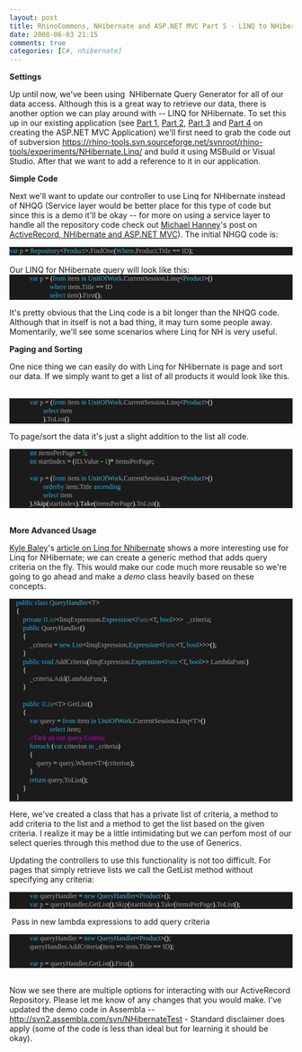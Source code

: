 ```yaml
---
layout: post
title: RhinoCommons, NHibernate and ASP.NET MVC Part 5 - LINQ to NHibernate
date: 2008-06-03 21:15
comments: true
categories: [C#, nhibernate]
---
```

<p>
<strong>Settings</strong>&nbsp;
</p>
<p>
Up until now, we&#39;ve been using&nbsp; NHibernate Query Generator for all of our data access. Although this is a great way to retrieve our data, there is another option we can play around with -- LINQ for NHibernate. To set this up in our existing application (see <a href="/ryanlanciaux.com/post/RhinoCommons2c-NHibernate-and-ASPNET-MVC.aspx" target="_blank">Part 1</a>, <a href="/ryanlanciaux.com/post/RhinoCommons2c-NHibernate-and-ASPNET-MVC-Part-2--.aspx" target="_blank">Part 2</a>, <a href="/ryanlanciaux.com/post/RhinoCommons2c-NHibernate-and-ASPNET-MVC-Part-3-the-model.aspx" target="_blank">Part 3</a> and <a href="/ryanlanciaux.com/post/RhinoCommons2c-NHibernate-and-ASPNET-MVC-Part-4---The-MVC-Application.aspx" target="_blank">Part 4</a> on creating the ASP.NET MVC Application) we&#39;ll first need to grab the code out of subversion <a href="https://rhino-tools.svn.sourceforge.net/svnroot/rhino-tools/experiments/NHibernate.Linq/" target="_blank">https://rhino-tools.svn.sourceforge.net/svnroot/rhino-tools/experiments/NHibernate.Linq/</a> and build it using MSBuild or Visual Studio. After that we want to add a reference to it in our application. 
</p>
<p>
<strong>Simple Code</strong>&nbsp;
</p>
<p>
Next we&#39;ll want to update our controller to use Linq for NHibernate instead of NHQG (Service layer would be better place for this type of code but since this is a demo it&#39;ll be okay -- for more on using a service layer to handle all the repository code check out <a href="http://michaelhanney.com/blog/" target="_blank">Michael Hanney</a>&#39;s post on <a href="http://michaelhanney.com/blog/2008/05/27/systemwebmvc-rhino-commons-caslte-active-record-nhibernate-part-2/" target="_blank">ActiveRecord, NHibernate and ASP.NET MVC</a>). The initial NHGQ code is:
</p>
<!--code-->
<div class="code">
<div style="background: #1b1b1b none repeat scroll 0% 50%; font-family: Consolas; font-size: 9pt; color: white; -moz-background-clip: -moz-initial; -moz-background-origin: -moz-initial; -moz-background-inline-policy: -moz-initial">
<p style="margin: 0px">
<span style="color: #23b4eb">var</span> <span style="color: #a5a3a3">p</span> = <span style="color: #47b3d1">Repository</span>&lt;<span style="color: #47b3d1">Product</span>&gt;.<span style="color: #a5a3a3">FindOne</span>(<span style="color: #47b3d1">Where</span>.<span style="color: #a5a3a3">Product</span>.<span style="color: #a5a3a3">Title</span> == <span style="color: #a5a3a3">ID</span>);
</p>
</div>
</div>
<!--end code-->
<br />
Our LINQ for NHibernate query will look like this:<br />
<!--code-->
<div class="code">
<div style="background: #1b1b1b none repeat scroll 0% 50%; font-family: Consolas; font-size: 9pt; color: white; -moz-background-clip: -moz-initial; -moz-background-origin: -moz-initial; -moz-background-inline-policy: -moz-initial">
<p style="margin: 0px">
&nbsp;&nbsp;&nbsp; &nbsp;&nbsp;&nbsp; &nbsp;&nbsp;&nbsp; <span style="color: #23b4eb">var</span> <span style="color: #a5a3a3">p</span> = (<span style="color: #23b4eb">from</span> <span style="color: #a5a3a3">item</span> <span style="color: #23b4eb">in</span> <span style="color: #47b3d1">UnitOfWork</span>.<span style="color: #a5a3a3">CurrentSession</span>.<span style="color: #a5a3a3">Linq</span>&lt;<span style="color: #47b3d1">Product</span>&gt;()
</p>
<p style="margin: 0px">
&nbsp;&nbsp;&nbsp; &nbsp;&nbsp;&nbsp; &nbsp;&nbsp;&nbsp; &nbsp;&nbsp;&nbsp; &nbsp;&nbsp;&nbsp; &nbsp;&nbsp;&nbsp;  <span style="color: #23b4eb">where</span> <span style="color: #a5a3a3">item</span>.<span style="color: #a5a3a3">Title</span> == <span style="color: #a5a3a3">ID</span>
</p>
<p style="margin: 0px">
&nbsp;&nbsp;&nbsp; &nbsp;&nbsp;&nbsp; &nbsp;&nbsp;&nbsp; &nbsp;&nbsp;&nbsp; &nbsp;&nbsp;&nbsp; &nbsp;&nbsp;&nbsp;  <span style="color: #23b4eb">select</span> <span style="color: #a5a3a3">item</span>).<span style="color: #a5a3a3">First</span>();
</p>
</div>
</div>
<p>
<!--end code-->
It&#39;s pretty obvious that the Linq code is a bit longer than the NHQG code. Although that in itself is not a bad thing, it may turn some people away. Momentarily, we&#39;ll see some scenarios where Linq for NH is very useful.
</p>
<p>
<strong>Paging and Sorting</strong>&nbsp;
</p>
<p>
One nice thing we can easily do with Linq for NHibernate is page and sort our data. If we simply want to get a list of all products it would look like this. &nbsp;
</p>
<!--code-->
<div class="code">
<div style="background: #1b1b1b none repeat scroll 0% 50%; font-family: Consolas; font-size: 9pt; color: white; -moz-background-clip: -moz-initial; -moz-background-origin: -moz-initial; -moz-background-inline-policy: -moz-initial">
<p style="margin: 0px">
&nbsp;&nbsp;&nbsp; &nbsp;&nbsp;&nbsp; &nbsp;&nbsp;&nbsp; <span style="color: #23b4eb">var</span> <span style="color: #a5a3a3">p</span> = (<span style="color: #23b4eb">from</span> <span style="color: #a5a3a3">item</span> <span style="color: #23b4eb">in</span> <span style="color: #47b3d1">UnitOfWork</span>.<span style="color: #a5a3a3">CurrentSession</span>.<span style="color: #a5a3a3">Linq</span>&lt;<span style="color: #47b3d1">Product</span>&gt;()
</p>
<p style="margin: 0px">
&nbsp;&nbsp;&nbsp; &nbsp;&nbsp;&nbsp; &nbsp;&nbsp;&nbsp; &nbsp;&nbsp;&nbsp; &nbsp;&nbsp;&nbsp;  <span style="color: #23b4eb">select</span> <span style="color: #a5a3a3">item</span>
</p>
<p style="margin: 0px">
&nbsp;&nbsp;&nbsp; &nbsp;&nbsp;&nbsp; &nbsp;&nbsp;&nbsp; &nbsp;&nbsp;&nbsp; &nbsp;&nbsp;&nbsp; ).<span style="color: #a5a3a3">ToList</span>()
</p>
</div>
</div>
<p>
<!--end code--> To page/sort the data it&#39;s just a slight addition to the list all code.
<!--code-->
</p>
<div class="code">
<div style="background: #1b1b1b none repeat scroll 0% 50%; font-family: Consolas; font-size: 9pt; color: white; -moz-background-clip: -moz-initial; -moz-background-origin: -moz-initial; -moz-background-inline-policy: -moz-initial">
<p style="margin: 0px">
&nbsp;&nbsp;&nbsp; &nbsp;&nbsp;&nbsp; &nbsp;&nbsp;&nbsp; <span style="color: #23b4eb">int</span> <span style="color: #a5a3a3">itemsPerPage</span> = <span style="color: lime">5</span>;
</p>
<p style="margin: 0px">
&nbsp;&nbsp;&nbsp; &nbsp;&nbsp;&nbsp; &nbsp;&nbsp;&nbsp; <span style="color: #23b4eb">int</span> <span style="color: #a5a3a3">startIndex</span> = (<span style="color: #a5a3a3">ID</span>.<span style="color: #a5a3a3">Value</span> - <span style="color: lime">1</span>)* <span style="color: #a5a3a3">itemsPerPage</span>;
</p>
<p style="margin: 0px">
&nbsp;
</p>
<p style="margin: 0px">
&nbsp;&nbsp;&nbsp; &nbsp;&nbsp;&nbsp; &nbsp;&nbsp;&nbsp; <span style="color: #23b4eb">var</span> <span style="color: #a5a3a3">p</span> = (<span style="color: #23b4eb">from</span> <span style="color: #a5a3a3">item</span> <span style="color: #23b4eb">in</span> <span style="color: #47b3d1">UnitOfWork</span>.<span style="color: #a5a3a3">CurrentSession</span>.<span style="color: #a5a3a3">Linq</span>&lt;<span style="color: #47b3d1">Product</span>&gt;()
</p>
<p style="margin: 0px">
&nbsp;&nbsp;&nbsp; &nbsp;&nbsp;&nbsp; &nbsp;&nbsp;&nbsp; &nbsp;&nbsp;&nbsp; &nbsp;&nbsp;&nbsp;  <span style="color: #23b4eb">orderby</span> <span style="color: #a5a3a3">item</span>.<span style="color: #a5a3a3">Title</span> <span style="color: #23b4eb">ascending</span>
</p>
<p style="margin: 0px">
&nbsp;&nbsp;&nbsp; &nbsp;&nbsp;&nbsp; &nbsp;&nbsp;&nbsp; &nbsp;&nbsp;&nbsp; &nbsp;&nbsp;&nbsp;  <span style="color: #23b4eb">select</span> <span style="color: #a5a3a3">item</span>
</p>
<p style="margin: 0px">
&nbsp;&nbsp;&nbsp; &nbsp;&nbsp;&nbsp; &nbsp;&nbsp;&nbsp; ).<strong><span style="color: #a5a3a3">Skip</span></strong>(<span style="color: #a5a3a3">startIndex</span>).<strong><span style="color: #a5a3a3">Take</span></strong>(<span style="color: #a5a3a3">itemsPerPage</span>).<span style="color: #a5a3a3">ToList</span>();
</p>
</div>
</div>
<p>
<!--endcode-->
<br />
<strong>More Advanced Usage</strong>
</p>
<p>
<a href="http://codebetter.com/blogs/kyle.baley/" target="_blank">Kyle Baley</a>&#39;s <a href="http://codebetter.com/blogs/kyle.baley/archive/2008/04/07/trying-out-linq-for-nhibernate.aspx" target="_blank">article on Linq for Nhibernate</a> shows a more interesting use for Linq for NHibernate; we can create a generic method that adds query criteria on the fly. This would make our code much more reusable so we&#39;re going to go ahead and make a <em>demo </em>class heavily based on these concepts.
</p>
<!--code-->
<div class="code">
<div style="background: #1b1b1b none repeat scroll 0% 50%; font-family: Consolas; font-size: 9pt; color: white; -moz-background-clip: -moz-initial; -moz-background-origin: -moz-initial; -moz-background-inline-policy: -moz-initial">
<p style="margin: 0px">
&nbsp;&nbsp;&nbsp; <span style="color: #23b4eb">public</span> <span style="color: #23b4eb">class</span> <span style="color: #47b3d1">QueryHandler</span>&lt;<span style="color: #a5a3a3">T</span>&gt;
</p>
<p style="margin: 0px">
&nbsp;&nbsp;&nbsp; {
</p>
<p style="margin: 0px">
&nbsp;&nbsp;&nbsp; &nbsp;&nbsp;&nbsp; <span style="color: #23b4eb">private</span> <span style="color: #2b91af">IList</span>&lt;<span style="color: #a5a3a3">linqExpression</span>.<span style="color: #47b3d1">Expression</span>&lt;<span style="color: #2b91af">Func</span>&lt;<span style="color: #a5a3a3">T</span>, <span style="color: #23b4eb">bool</span>&gt;&gt;&gt;&nbsp; <span style="color: #a5a3a3">_criteria</span>;
</p>
<p style="margin: 0px">
&nbsp;&nbsp;&nbsp; &nbsp;&nbsp;&nbsp; <span style="color: #23b4eb">public</span> <span style="color: #a5a3a3">QueryHandler</span>()
</p>
<p style="margin: 0px">
&nbsp;&nbsp;&nbsp; &nbsp;&nbsp;&nbsp; {
</p>
<p style="margin: 0px">
&nbsp;&nbsp;&nbsp; &nbsp;&nbsp;&nbsp; &nbsp;&nbsp;&nbsp; <span style="color: #a5a3a3">_criteria</span> = <span style="color: #23b4eb">new</span> <span style="color: #47b3d1">List</span>&lt;<span style="color: #a5a3a3">linqExpression</span>.<span style="color: #47b3d1">Expression</span>&lt;<span style="color: #2b91af">Func</span>&lt;<span style="color: #a5a3a3">T</span>, <span style="color: #23b4eb">bool</span>&gt;&gt;&gt;();
</p>
<p style="margin: 0px">
&nbsp;&nbsp;&nbsp; &nbsp;&nbsp;&nbsp; }
</p>
<p style="margin: 0px">
&nbsp;&nbsp;&nbsp; &nbsp;&nbsp;&nbsp; <span style="color: #23b4eb">public</span> <span style="color: #23b4eb">void</span> <span style="color: #a5a3a3">AddCriteria</span>(<span style="color: #a5a3a3">linqExpression</span>.<span style="color: #47b3d1">Expression</span>&lt;<span style="color: #2b91af">Func</span>&lt;<span style="color: #a5a3a3">T</span>, <span style="color: #23b4eb">bool</span>&gt;&gt; <span style="color: #a5a3a3">LambdaFunc</span>)
</p>
<p style="margin: 0px">
&nbsp;&nbsp;&nbsp; &nbsp;&nbsp;&nbsp; {
</p>
<p style="margin: 0px">
&nbsp;&nbsp;&nbsp; &nbsp;&nbsp;&nbsp; &nbsp;&nbsp;&nbsp; <span style="color: #a5a3a3">_criteria</span>.<span style="color: #a5a3a3">Add</span>(<span style="color: #a5a3a3">LambdaFunc</span>);
</p>
<p style="margin: 0px">
&nbsp;&nbsp;&nbsp; &nbsp;&nbsp;&nbsp; }
</p>
<p style="margin: 0px">
&nbsp;
</p>
<p style="margin: 0px">
&nbsp;&nbsp;&nbsp; &nbsp;&nbsp;&nbsp; <span style="color: #23b4eb">public</span> <span style="color: #2b91af">IList</span>&lt;<span style="color: #a5a3a3">T</span>&gt; <span style="color: #a5a3a3">GetList</span>()
</p>
<p style="margin: 0px">
&nbsp;&nbsp;&nbsp; &nbsp;&nbsp;&nbsp; {
</p>
<p style="margin: 0px">
&nbsp;&nbsp;&nbsp; &nbsp;&nbsp;&nbsp; &nbsp;&nbsp;&nbsp; <span style="color: #23b4eb">var</span> <span style="color: #a5a3a3">query</span> = <span style="color: #23b4eb">from</span> <span style="color: #a5a3a3">item</span> <span style="color: #23b4eb">in</span> <span style="color: #47b3d1">UnitOfWork</span>.<span style="color: #a5a3a3">CurrentSession</span>.<span style="color: #a5a3a3">Linq</span>&lt;<span style="color: #a5a3a3">T</span>&gt;()
</p>
<p style="margin: 0px">
&nbsp;&nbsp;&nbsp; &nbsp;&nbsp;&nbsp; &nbsp;&nbsp;&nbsp; &nbsp;&nbsp;&nbsp; &nbsp;&nbsp;&nbsp; &nbsp;&nbsp;&nbsp; <span style="color: #23b4eb">select</span> <span style="color: #a5a3a3">item</span>;
</p>
<p style="margin: 0px">
&nbsp;&nbsp;&nbsp; &nbsp;&nbsp;&nbsp; &nbsp;&nbsp;&nbsp; <span style="color: #d200d5">//Tack on our query Criteria</span>
</p>
<p style="margin: 0px">
&nbsp;&nbsp;&nbsp; &nbsp;&nbsp;&nbsp; &nbsp;&nbsp;&nbsp; <span style="color: #23b4eb">foreach</span> (<span style="color: #23b4eb">var</span> <span style="color: #a5a3a3">criterion</span> <span style="color: #23b4eb">in</span> <span style="color: #a5a3a3">_criteria</span>)
</p>
<p style="margin: 0px">
&nbsp;&nbsp;&nbsp; &nbsp;&nbsp;&nbsp; &nbsp;&nbsp;&nbsp; {
</p>
<p style="margin: 0px">
&nbsp;&nbsp;&nbsp; &nbsp;&nbsp;&nbsp; &nbsp;&nbsp;&nbsp; &nbsp;&nbsp;&nbsp;  <span style="color: #a5a3a3">query</span> = <span style="color: #a5a3a3">query</span>.<span style="color: #a5a3a3">Where</span>&lt;<span style="color: #a5a3a3">T</span>&gt;(<span style="color: #a5a3a3">criterion</span>);
</p>
<p style="margin: 0px">
&nbsp;&nbsp;&nbsp; &nbsp;&nbsp;&nbsp; &nbsp;&nbsp;&nbsp; }
</p>
<p style="margin: 0px">
&nbsp;&nbsp;&nbsp; &nbsp;&nbsp;&nbsp; &nbsp;&nbsp;&nbsp; <span style="color: #23b4eb">return</span> <span style="color: #a5a3a3">query</span>.<span style="color: #a5a3a3">ToList</span>();
</p>
<p style="margin: 0px">
&nbsp;&nbsp;&nbsp; &nbsp;&nbsp;&nbsp; }
</p>
<p style="margin: 0px">
&nbsp;&nbsp;&nbsp; }
</p>
</div>
</div>
<p>
<!--endcode-->
Here, we&#39;ve created a class that has a private list of criteria, a method to add criteria to the list and a method to get the list based on the given criteria. I realize it may be a little intimidating but we can perfom most of our select queries through this method due to the use of Generics.&nbsp; 
</p>
<p>
Updating the controllers to use this functionality is not too difficult. For pages that simply retrieve lists we call the GetList method without specifying any criteria: 
</p>
<!--code-->
<div class="code">
<div style="background: #1b1b1b none repeat scroll 0% 50%; font-family: Consolas; font-size: 9pt; color: white; -moz-background-clip: -moz-initial; -moz-background-origin: -moz-initial; -moz-background-inline-policy: -moz-initial">
<p style="margin: 0px">
&nbsp;&nbsp;&nbsp; &nbsp;&nbsp;&nbsp; &nbsp;&nbsp;&nbsp; <span style="color: #23b4eb">var</span> <span style="color: #a5a3a3">queryHandler</span> = <span style="color: #23b4eb">new</span> <span style="color: #47b3d1">QueryHandler</span>&lt;<span style="color: #47b3d1">Product</span>&gt;();
</p>
<p style="margin: 0px">
&nbsp;&nbsp;&nbsp; &nbsp;&nbsp;&nbsp; &nbsp;&nbsp;&nbsp; <span style="color: #23b4eb">var</span> <span style="color: #a5a3a3">p</span> = <span style="color: #a5a3a3">queryHandler</span>.<span style="color: #a5a3a3">GetList</span>().<span style="color: #a5a3a3">Skip</span>(<span style="color: #a5a3a3">startIndex</span>).<span style="color: #a5a3a3">Take</span>(<span style="color: #a5a3a3">itemsPerPage</span>).<span style="color: #a5a3a3">ToList</span>();
</p>
</div>
</div>
<p>
&nbsp;Pass in new lambda expressions to add query criteria 
</p>
<div class="code">
<div style="background: #1b1b1b none repeat scroll 0% 50%; font-family: Consolas; font-size: 9pt; color: white; -moz-background-clip: -moz-initial; -moz-background-origin: -moz-initial; -moz-background-inline-policy: -moz-initial">
<p style="margin: 0px">
&nbsp;&nbsp;&nbsp; &nbsp;&nbsp;&nbsp; &nbsp;&nbsp;&nbsp; <span style="color: #23b4eb">var</span> <span style="color: #a5a3a3">queryHandler</span> = <span style="color: #23b4eb">new</span> <span style="color: #47b3d1">QueryHandler</span>&lt;<span style="color: #47b3d1">Product</span>&gt;();
</p>
<p style="margin: 0px">
&nbsp;&nbsp;&nbsp; &nbsp;&nbsp;&nbsp; &nbsp;&nbsp;&nbsp; <span style="color: #a5a3a3">queryHandler</span>.<span style="color: #a5a3a3">AddCriteria</span>(<span style="color: #a5a3a3">item</span> =&gt; <span style="color: #a5a3a3">item</span>.<span style="color: #a5a3a3">Title</span> == <span style="color: #a5a3a3">ID</span>);
</p>
<p style="margin: 0px">
&nbsp;
</p>
<p style="margin: 0px">
&nbsp;&nbsp;&nbsp; &nbsp;&nbsp;&nbsp; &nbsp;&nbsp;&nbsp; <span style="color: #23b4eb">var</span> <span style="color: #a5a3a3">p</span> = <span style="color: #a5a3a3">queryHandler</span>.<span style="color: #a5a3a3">GetList</span>().<span style="color: #a5a3a3">First</span>();
</p>
</div>
</div>
<p>
<!--endcode-->
<br />
Now we see there are multiple options for interacting with our ActiveRecord Repository. Please let me know of any changes that you would make. I&#39;ve updated the demo code in Assembla -- <a href="http://svn2.assembla.com/svn/NHibernateTest" target="_blank">http://svn2.assembla.com/svn/NHibernateTest</a> - Standard disclaimer does apply (some of the code is less than ideal but for learning it should be okay).
</p>

</div>

